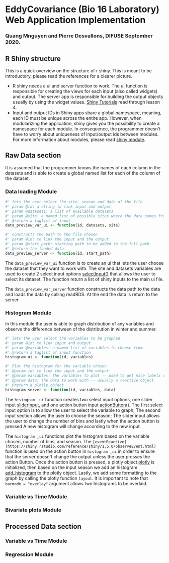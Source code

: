 # EddyCovariance (Bio 16 Laboratory) Web Application Implementation
### Quang Mnguyen and Pierre Desvallons, DIFUSE September 2020.

## R Shiny structure
This is a quick overview on the structure of r shiny. This is meant to be introductory, please read the references for a clearer picture.

- R shiny needs a ui and server function to work. The ui function is responsible for creating the views for each input (also called widgets) and output. The server app is responsible for building the output objects usually by using the widget values. [Shiny Tutorials](https://shiny.rstudio.com/tutorial/written-tutorial/lesson1) read through lesson 4.
- Input and output IDs in Shiny apps share a global namespace, meaning, each ID must be unique across the entire app. However, when modularizing the application, shiny gives you the possibility to create a namespace for each module. In consequence, the programmer doesn't have to worry about uniqueness of input/output ids between modules. For more information about modules, please read [shiny module](https://shiny.rstudio.com/articles/modules.html).

## Raw Data section
It is assumed that the programmer knows the names of each column in the datasets and is able to create a global named list for each of the column of the dataset.
### Data loading Module
```r
#' lets the user select the site, season and date of the file
#' param @id: a string to link input and output
#' param @datasets: a list of available datasets
#' param @site: a named list of possible sites where the data comes from
#' @return a taglist of input
data_preview_var_ui <- function(id, datasets, site)

#' constructs the path to the file chosen
#' param @id: to link the input and the output
#' param @start_path: starting path to be added to the full path
#' @return the loaded data
data_preview_server <- function(id, start_path)
```
The `data_preview_var_ui` function is to create an ui that lets the user choose the dataset that they want to work with. The site and datasets variables are used to create 2 select input options [selectInput()](https://shiny.rstudio.com/reference/shiny/1.5.0/selectInput.html) that allows the user to select its dataset. The function return a list of shiny inputs to the main ui file.

 The `data_preview_var_server` function constructs the data path to the data and loads the data by calling readRDS. At the end the data is return to the server

### Histogram Module
In this module the user is able to graph distribution of any variables and observe the difference between of the distribution in winter and summer.

```r
#' lets the user select the variables to be graphed
#' param @id: to link input and output
#' param @variables: a named list of variables to choose from
#' @return a taglist of input function
histogram_ui <- function(id, variables)

#' Plot the histogram for the variable chosen
#' @param id: to link the input and the output
#' @param variables: the variables to plot -- used to get nice labels on axes
#' @param data: the data to work with -- usually a reactive object
#' @return a plotly object
histogram_server <- function(id, variables, data)
```

The `histogram _ui` function creates two select input options, one slider input [sliderInput](https://shiny.rstudio.com/reference/shiny/1.5.0/sliderInput.html), and  one action button input [actionButton()](https://shiny.rstudio.com/reference/shiny/1.5.0/actionButton.html). The first select input option is to allow the user to select the variable to graph; The second input section allows the user to choose the season; The slider input allows the user to change the number of bins and lastly when the action button is pressed A new histogram will change according to the new input.

 The `histogram _ui` functions plot the histogram based on the variable chosen, number of bins, and season. The `[eventReactive](https://shiny.rstudio.com/reference/shiny/1.5.0/observeEvent.html)` function is used on the action button in `histogram _ui` in order to ensure that the server doesn't change the output unless the user presses the action Button. Once the action button is pressed, a plotly object [plotly](https://plotly.com/r/) is initialized, then based on the input season we add an histogram [add_histogram](https://plotly.com/r/histograms) to the plotly object. Lastly, we add some formatting to the graph by calling the plotly function `layout`. It is important to note that `barmode = "overlay"` argument allows two histograms to be overlaid.

### Variable vs Time Module

### Bivariate plots Module


## Processed Data section

### Variable vs Time Module

### Regression Module
